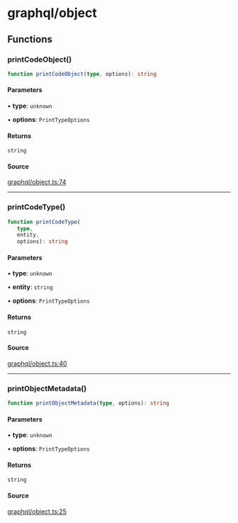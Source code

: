 # graphql/object

## Functions

### printCodeObject()

```ts
function printCodeObject(type, options): string
```

#### Parameters

• **type**: `unknown`

• **options**: `PrintTypeOptions`

#### Returns

`string`

#### Source

[graphql/object.ts:74](https://github.com/graphql-markdown/graphql-markdown/blob/main/packages/printer-legacy/src/graphql/object.ts#L74)

***

### printCodeType()

```ts
function printCodeType(
   type, 
   entity, 
   options): string
```

#### Parameters

• **type**: `unknown`

• **entity**: `string`

• **options**: `PrintTypeOptions`

#### Returns

`string`

#### Source

[graphql/object.ts:40](https://github.com/graphql-markdown/graphql-markdown/blob/main/packages/printer-legacy/src/graphql/object.ts#L40)

***

### printObjectMetadata()

```ts
function printObjectMetadata(type, options): string
```

#### Parameters

• **type**: `unknown`

• **options**: `PrintTypeOptions`

#### Returns

`string`

#### Source

[graphql/object.ts:25](https://github.com/graphql-markdown/graphql-markdown/blob/main/packages/printer-legacy/src/graphql/object.ts#L25)
